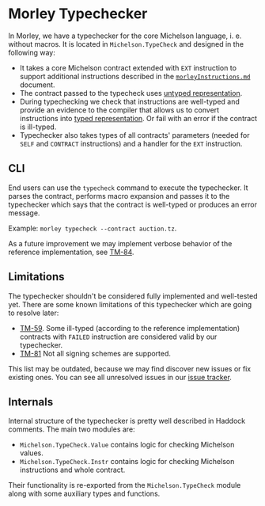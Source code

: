 # Morley Typechecker

In Morley, we have a typechecker for the core Michelson language, i. e. without macros.
It is located in `Michelson.TypeCheck` and designed in the following way:
* It takes a core Michelson contract extended with `EXT` instruction to support additional instructions described in the [`morleyInstructions.md`](./morleyInstructions.md) document.
* The contract passed to the typecheck uses [untyped representation](./michelsonTypes.md).
* During typechecking we check that instructions are well-typed and provide an evidence to the compiler that allows us to convert instructions into [typed representation](./michelsonTypes.md). Or fail with an error if the contract is ill-typed.
* Typechecker also takes types of all contracts' parameters (needed for `SELF` and `CONTRACT` instructions) and a handler for the `EXT` instruction.

## CLI

End users can use the `typecheck` command to execute the typechecker.
It parses the contract, performs macro expansion and passes it to the typechecker which says that the contract is well-typed or produces an error message.

Example: `morley typecheck --contract auction.tz`.

As a future improvement we may implement verbose behavior of the reference implementation, see [TM-84](https://issues.serokell.io/issue/TM-84).

## Limitations

The typechecker shouldn't be considered fully implemented and well-tested yet.
There are some known limitations of this typechecker which are going to resolve later:
* [TM-59](https://issues.serokell.io/issue/TM-59). Some ill-typed (according to the reference implementation) contracts with `FAILED` instruction are considered valid by our typechecker.
* [TM-81](https://issues.serokell.io/issue/TM-81) Not all signing schemes are supported.

This list may be outdated, because we may find discover new issues or fix existing ones.
You can see all unresolved issues in our [issue tracker](https://issues.serokell.io/issues?q=project:%20%7BTezos%20Michelson%7D%20%23Unresolved).

## Internals

Internal structure of the typechecker is pretty well described in Haddock comments.
The main two modules are:
* `Michelson.TypeCheck.Value` contains logic for checking Michelson values.
* `Michelson.TypeCheck.Instr` contains logic for checking Michelson instructions and whole contract.

Their functionality is re-exported from the `Michelson.TypeCheck` module along with some auxiliary types and functions.
